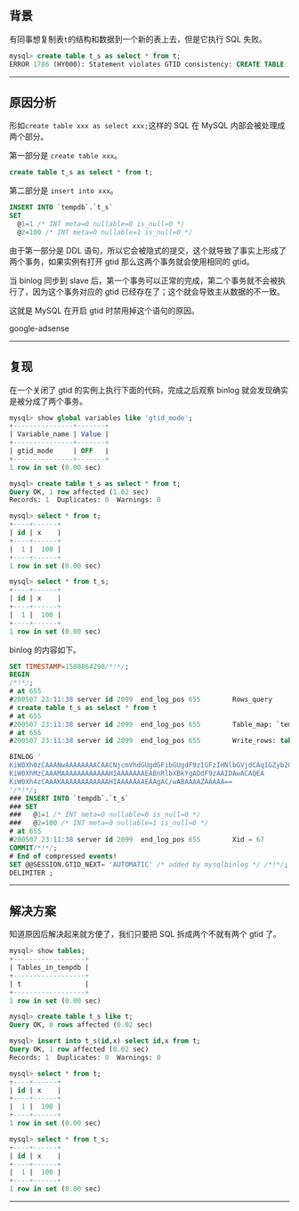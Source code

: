 ## 背景
有同事想复制表`t`的结构和数据到一个新的表上去，但是它执行 SQL 失败。
```sql
mysql> create table t_s as select * from t;                                                      
ERROR 1786 (HY000): Statement violates GTID consistency: CREATE TABLE ... SELECT.
```

---

## 原因分析
形如`create table xxx as select xxx;`这样的 SQL 在 MySQL 内部会被处理成两个部分。

第一部分是 `create table xxx`。
```sql
create table t_s as select * from t;
```
第二部分是 `insert into xxx`。
```sql
INSERT INTO `tempdb`.`t_s`
SET
  @1=1 /* INT meta=0 nullable=0 is_null=0 */
  @2=100 /* INT meta=0 nullable=1 is_null=0 */
```
由于第一部分是 DDL 语句，所以它会被隐式的提交，这个就导致了事实上形成了两个事务，如果实例有打开 gtid 那么这两个事务就会使用相同的 gtid。

当 binlog 同步到 slave 后，第一个事务可以正常的完成，第二个事务就不会被执行了，因为这个事务对应的 gtid 已经存在了；这个就会导致主从数据的不一致。

这就是 MySQL 在开启 gtid 时禁用掉这个语句的原因。

google-adsense

---

## 复现
在一个关闭了 gtid 的实例上执行下面的代码，完成之后观察 binlog 就会发现确实是被分成了两个事务。

```sql
mysql> show global variables like 'gtid_mode';                                                  
+---------------+-------+
| Variable_name | Value |
+---------------+-------+
| gtid_mode     | OFF   |
+---------------+-------+
1 row in set (0.00 sec)

mysql> create table t_s as select * from t; 
Query OK, 1 row affected (1.02 sec)
Records: 1  Duplicates: 0  Warnings: 0

mysql> select * from t;                                                                          
+----+------+
| id | x    |
+----+------+
|  1 |  100 |
+----+------+
1 row in set (0.00 sec)

mysql> select * from t_s;                                                                        
+----+------+
| id | x    |
+----+------+
|  1 |  100 |
+----+------+
1 row in set (0.00 sec)


```
binlog 的内容如下。
```sql
SET TIMESTAMP=1588864298/*!*/;
BEGIN
/*!*/;
# at 655
#200507 23:11:38 server id 2099  end_log_pos 655        Rows_query
# create table t_s as select * from t
# at 655
#200507 23:11:38 server id 2099  end_log_pos 655        Table_map: `tempdb`.`t_s` mapped to number 114
# at 655
#200507 23:11:38 server id 2099  end_log_pos 655        Write_rows: table id 114 flags: STMT_END_F

BINLOG '
KiW0Xh0zCAAANwAAAAAAAACAACNjcmVhdGUgdGFibGUgdF9zIGFzIHNlbGVjdCAqIGZyb20gdA==
KiW0XhMzCAAAMAAAAAAAAAAAAHIAAAAAAAEABnRlbXBkYgADdF9zAAIDAwACAQEA
KiW0Xh4zCAAAKAAAAAAAAAAAAHIAAAAAAAEAAgAC/wABAAAAZAAAAA==
'/*!*/;
### INSERT INTO `tempdb`.`t_s`
### SET
###   @1=1 /* INT meta=0 nullable=0 is_null=0 */
###   @2=100 /* INT meta=0 nullable=1 is_null=0 */
# at 655
#200507 23:11:38 server id 2099  end_log_pos 655        Xid = 67
COMMIT/*!*/;
# End of compressed events!
SET @@SESSION.GTID_NEXT= 'AUTOMATIC' /* added by mysqlbinlog */ /*!*/;
DELIMITER ;
```
---

## 解决方案
知道原因后解决起来就方便了，我们只要把 SQL 拆成两个不就有两个 gtid 了。
```sql
mysql> show tables;
+------------------+
| Tables_in_tempdb |
+------------------+
| t                |
+------------------+
1 row in set (0.00 sec)

mysql> create table t_s like t;                                                                  
Query OK, 0 rows affected (0.02 sec)

mysql> insert into t_s(id,x) select id,x from t;                                                 
Query OK, 1 row affected (0.02 sec)
Records: 1  Duplicates: 0  Warnings: 0

mysql> select * from t;                                                                          
+----+------+
| id | x    |
+----+------+
|  1 |  100 |
+----+------+
1 row in set (0.00 sec)

mysql> select * from t_s;                                                                        
+----+------+
| id | x    |
+----+------+
|  1 |  100 |
+----+------+
1 row in set (0.00 sec)

```


---